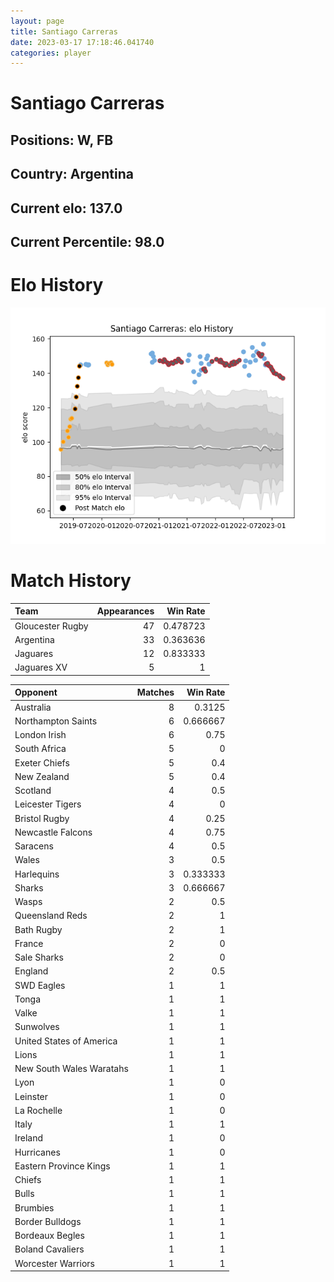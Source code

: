 ```yaml
---  
layout: page  
title: Santiago Carreras  
date: 2023-03-17 17:18:46.041740  
categories: player  
---
```

# Santiago Carreras

## Positions: W, FB

## Country: Argentina

## Current elo: 137.0

## Current Percentile: 98.0

# Elo History


![elo history](history_SantiagoCarreras.png)
# Match History


| Team             |   Appearances |   Win Rate |
|:-----------------|--------------:|-----------:|
| Gloucester Rugby |            47 |   0.478723 |
| Argentina        |            33 |   0.363636 |
| Jaguares         |            12 |   0.833333 |
| Jaguares XV      |             5 |   1        |

| Opponent                 |   Matches |   Win Rate |
|:-------------------------|----------:|-----------:|
| Australia                |         8 |   0.3125   |
| Northampton Saints       |         6 |   0.666667 |
| London Irish             |         6 |   0.75     |
| South Africa             |         5 |   0        |
| Exeter Chiefs            |         5 |   0.4      |
| New Zealand              |         5 |   0.4      |
| Scotland                 |         4 |   0.5      |
| Leicester Tigers         |         4 |   0        |
| Bristol Rugby            |         4 |   0.25     |
| Newcastle Falcons        |         4 |   0.75     |
| Saracens                 |         4 |   0.5      |
| Wales                    |         3 |   0.5      |
| Harlequins               |         3 |   0.333333 |
| Sharks                   |         3 |   0.666667 |
| Wasps                    |         2 |   0.5      |
| Queensland Reds          |         2 |   1        |
| Bath Rugby               |         2 |   1        |
| France                   |         2 |   0        |
| Sale Sharks              |         2 |   0        |
| England                  |         2 |   0.5      |
| SWD Eagles               |         1 |   1        |
| Tonga                    |         1 |   1        |
| Valke                    |         1 |   1        |
| Sunwolves                |         1 |   1        |
| United States of America |         1 |   1        |
| Lions                    |         1 |   1        |
| New South Wales Waratahs |         1 |   1        |
| Lyon                     |         1 |   0        |
| Leinster                 |         1 |   0        |
| La Rochelle              |         1 |   0        |
| Italy                    |         1 |   1        |
| Ireland                  |         1 |   0        |
| Hurricanes               |         1 |   0        |
| Eastern Province Kings   |         1 |   1        |
| Chiefs                   |         1 |   1        |
| Bulls                    |         1 |   1        |
| Brumbies                 |         1 |   1        |
| Border Bulldogs          |         1 |   1        |
| Bordeaux Begles          |         1 |   1        |
| Boland Cavaliers         |         1 |   1        |
| Worcester Warriors       |         1 |   1        |